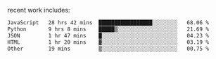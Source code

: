 
<!--<img width="1415" height="100" alt="blu" src="https://github.com/rdsilva01/rdsilva01/assets/101207588/deb060e5-d035-4f09-b511-e3f50605b207">-->

<!-- \> Enthusiastic about developing and building solutions <br>
\> Computer Science and Engineering @ UBI -->

<!-- <a href="https://www.rodrigosilva.live/">personal website</a> 🏁 -->

<!-- ![](https://komarev.com/ghpvc/?username=rdsilva01) -->

recent work includes:
<!--START_SECTION:waka-->

```txt
JavaScript   28 hrs 42 mins  █████████████████░░░░░░░░   68.06 %
Python       9 hrs 8 mins    █████▒░░░░░░░░░░░░░░░░░░░   21.69 %
JSON         1 hr 47 mins    █░░░░░░░░░░░░░░░░░░░░░░░░   04.23 %
HTML         1 hr 20 mins    ▓░░░░░░░░░░░░░░░░░░░░░░░░   03.19 %
Other        19 mins         ▒░░░░░░░░░░░░░░░░░░░░░░░░   00.75 %
```

<!--END_SECTION:waka-->

